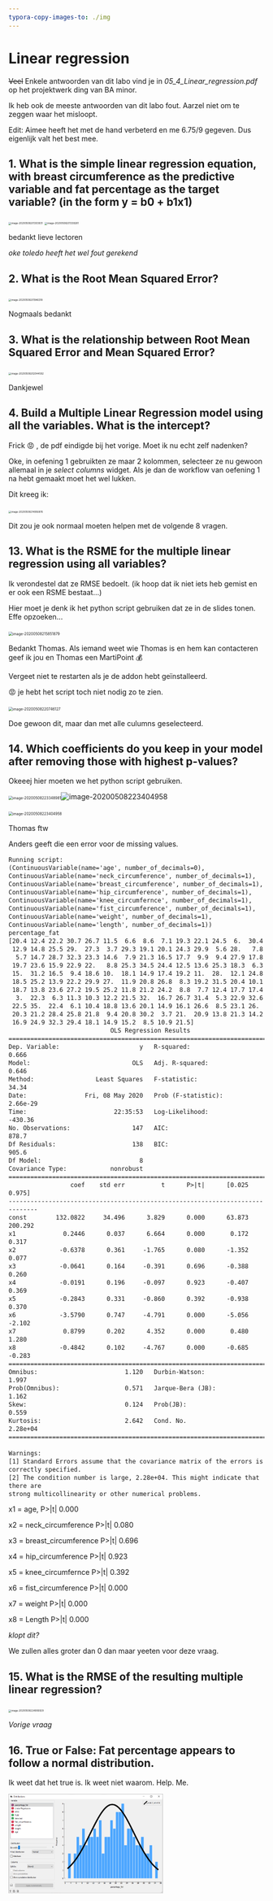 ```yaml
---
typora-copy-images-to: ./img
---
```


# Linear regression 

~~Veel~~ Enkele antwoorden van dit labo vind je in *05_4_Linear_regression.pdf* op het projektwerk ding van BA minor.

Ik heb ook de meeste antwoorden van dit labo fout. Aarzel niet om te zeggen waar het misloopt.

Edit: Aimee heeft het met de hand verbeterd en me 6.75/9 gegeven. Dus eigenlijk valt het best mee.

## 1. What is the simple linear regression equation, with breast circumference as the predictive variable and fat percentage as the target variable? (in the form y = b0 + b1x1)

<img src="img/image-20200508201303931.png" alt="image-20200508201303931" style="zoom: 33%;" />

<img src="img/image-20200508201339281.png" alt="image-20200508201339281" style="zoom: 33%;" />

bedankt lieve lectoren

*oke toledo heeft het wel fout gerekend*



## 2. What is the Root Mean Squared Error?

<img src="img/image-20200508201946318.png" alt="image-20200508201946318" style="zoom: 33%;" />

Nogmaals bedankt

## 3. What is the relationship between Root Mean Squared Error and Mean Squared Error?

<img src="img/image-20200508202044592.png" alt="image-20200508202044592" style="zoom:33%;" />

Dankjewel

## 4. Build a Multiple Linear Regression model using all the variables. What is the intercept?

Frick :rage: , de pdf eindigde bij het vorige. Moet ik nu echt zelf nadenken?

Oke, in oefening 1 gebruikten ze maar 2 kolommen, selecteer ze nu gewoon allemaal in je *select columns* widget. Als je dan de workflow van oefening 1 na hebt gemaakt moet het wel lukken.

Dit kreeg ik:

<img src="img/image-20200508214956876.png" alt="image-20200508214956876" style="zoom: 33%;" />

Dit zou je ook normaal moeten helpen met de volgende 8 vragen.



## 13. What is the RSME for the multiple linear regression using all variables?

Ik verondestel dat ze RMSE bedoelt. (ik hoop dat ik niet iets heb gemist en er ook een RSME bestaat...)

Hier moet je denk ik het python script gebruiken dat ze in de slides tonen. Effe opzoeken...

<img src="img/image-20200508215851879.png" alt="image-20200508215851879" style="zoom: 50%;" />

Bedankt Thomas. Als iemand weet wie Thomas is en hem kan contacteren geef ik jou en Thomas een MartiPoint :moneybag:

Vergeet niet te restarten als je de addon hebt geïnstalleerd.



:rage: je hebt het script toch niet nodig zo te zien.

<img src="img/image-20200508220746127.png" alt="image-20200508220746127" style="zoom:50%;" />

Doe gewoon dit, maar dan met alle culumns geselecteerd.



## 14. Which coefficients do you keep in your model after removing those with highest p-values?

Okeeej hier moeten we het python script gebruiken.

<img src="img/image-20200508223348981.png" alt="image-20200508223348981" style="zoom: 50%;" />![image-20200508223404958](img/image-20200508223404958.png)

<img src="img/image-20200508223404958.png" alt="image-20200508223404958" style="zoom: 50%;" />

Thomas ftw

Anders geeft die een error voor de missing values.

```
Running script:
(ContinuousVariable(name='age', number_of_decimals=0), ContinuousVariable(name='neck_circumference', number_of_decimals=1), ContinuousVariable(name='breast_circumference', number_of_decimals=1), ContinuousVariable(name='hip_circumference', number_of_decimals=1), ContinuousVariable(name='knee_circumfernce', number_of_decimals=1), ContinuousVariable(name='fist_circumference', number_of_decimals=1), ContinuousVariable(name='weight', number_of_decimals=1), ContinuousVariable(name='length', number_of_decimals=1))
percentage_fat
[20.4 12.4 22.2 30.7 26.7 11.5  6.6  8.6  7.1 19.3 22.1 24.5  6.  30.4
 12.9 14.8 25.5 29.  27.3  3.7 29.3 19.1 20.1 24.3 29.9  5.6 28.   7.8
  5.7 14.7 28.7 32.3 23.3 14.6  7.9 21.3 16.5 17.7  9.9  9.4 27.9 17.8
 19.7 23.6 15.9 22.9 22.   8.8 25.3 34.5 24.4 12.5 13.6 25.3 18.3  6.3
 15.  31.2 16.5  9.4 18.6 10.  18.1 14.9 17.4 19.2 11.  28.  12.1 24.8
 18.5 25.2 13.9 22.2 29.9 27.  11.9 20.8 26.8  8.3 19.2 31.5 20.4 10.1
 18.7 13.8 23.6 27.2 19.5 25.2 11.8 21.2 24.2  8.8  7.7 12.4 17.7 17.4
  3.  22.3  6.3 11.3 10.3 12.2 21.5 32.  16.7 26.7 31.4  5.3 22.9 32.6
 22.5 35.  22.4  6.1 10.4 18.8 13.6 20.1 14.9 16.1 26.6  8.5 23.1 26.
 20.3 21.2 28.4 25.8 21.8  9.4 20.8 30.2  3.7 21.  20.9 13.8 21.3 14.2
 16.9 24.9 32.3 29.4 18.1 14.9 15.2  8.5 10.9 21.5]
                            OLS Regression Results                            
==============================================================================
Dep. Variable:                      y   R-squared:                       0.666
Model:                            OLS   Adj. R-squared:                  0.646
Method:                 Least Squares   F-statistic:                     34.34
Date:                Fri, 08 May 2020   Prob (F-statistic):           2.66e-29
Time:                        22:35:53   Log-Likelihood:                -430.36
No. Observations:                 147   AIC:                             878.7
Df Residuals:                     138   BIC:                             905.6
Df Model:                           8                                         
Covariance Type:            nonrobust                                         
==============================================================================
                 coef    std err          t      P>|t|      [0.025      0.975]
------------------------------------------------------------------------------
const        132.0822     34.496      3.829      0.000      63.873     200.292
x1             0.2446      0.037      6.664      0.000       0.172       0.317
x2            -0.6378      0.361     -1.765      0.080      -1.352       0.077
x3            -0.0641      0.164     -0.391      0.696      -0.388       0.260
x4            -0.0191      0.196     -0.097      0.923      -0.407       0.369
x5            -0.2843      0.331     -0.860      0.392      -0.938       0.370
x6            -3.5790      0.747     -4.791      0.000      -5.056      -2.102
x7             0.8799      0.202      4.352      0.000       0.480       1.280
x8            -0.4842      0.102     -4.767      0.000      -0.685      -0.283
==============================================================================
Omnibus:                        1.120   Durbin-Watson:                   1.997
Prob(Omnibus):                  0.571   Jarque-Bera (JB):                1.162
Skew:                           0.124   Prob(JB):                        0.559
Kurtosis:                       2.642   Cond. No.                     2.28e+04
==============================================================================

Warnings:
[1] Standard Errors assume that the covariance matrix of the errors is correctly specified.
[2] The condition number is large, 2.28e+04. This might indicate that there are
strong multicollinearity or other numerical problems.
```

x1 = age, P>|t| 0.000 

x2 = neck_circumference P>|t| 0.080 

x3 = breast_circumference P>|t| 0.696

x4 = hip_circumference P>|t|  0.923  

x5 = knee_circumfernce P>|t| 0.392

x6 = fist_circumference P>|t| 0.000

x7 = weight P>|t| 0.000

x8 = Length P>|t| 0.000

*klopt dit?*

We zullen alles groter dan 0 dan maar yeeten voor deze vraag.



## 15. What is the RMSE of the resulting multiple linear regression?

<img src="img/image-20200508224906929.png" alt="image-20200508224906929" style="zoom: 33%;" />

*Vorige vraag*

## 16. True or False: Fat percentage appears to follow a normal distribution.

Ik weet dat het true is. Ik weet niet waarom. Help. Me.



<img src="img/distro.png" alt="image-20200508224906929" style="zoom: 33%;" />
